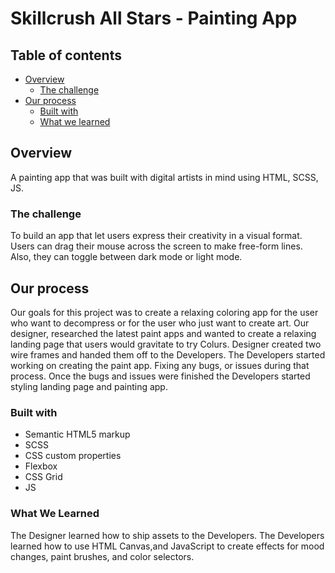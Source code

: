 # Skillcrush All Stars - Painting App

## Table of contents
- [Overview](#overview)
  - [The challenge](#the-challenge)
- [Our process](#our-process)
  - [Built with](#built-with)
  - [What we learned](#what-we-learned)
  



## Overview
A painting app that was built with digital artists in mind using HTML, SCSS, JS. 

### The challenge
To build an app that let users express their creativity in a visual format. Users can drag their mouse across the screen to make free-form lines. Also, they can toggle between dark mode or light mode.


## Our process
Our goals for this project was to create a relaxing coloring app for the user who want to decompress or for the user who just want to create art. Our designer, researched the latest paint apps and wanted to create a relaxing  landing page that users would  gravitate to try Colurs. Designer created two wire frames and handed them off to the Developers. The Developers started working on creating the paint app. Fixing any bugs, or issues during that process. Once the bugs and issues were finished the Developers started styling landing page and painting app.

### Built with
- Semantic HTML5 markup
- SCSS
- CSS custom properties
- Flexbox
- CSS Grid
- JS

### What We Learned
The Designer learned how to ship assets to the Developers.  The Developers learned how to use HTML Canvas,and JavaScript to create effects for mood changes, paint brushes, and color selectors.



